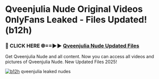 # Qveenjulia Nude Original Videos 0nlyFans Leaked - Files Updated! (b12h)

<h3>🔴 CLICK HERE 🌐==►► <a href="https://tinyurl.com/yc6ubb5a" rel="nofollow">Qveenjulia Nude Updated Files</a></h3>

Get Qveenjulia Nude and all content. Now you can access all videos and pictures of Qveenjulia Nude. New Updated Files 2025!

[![b12h](https://i.imgur.com/7eu0CRL.gif)](https://tinyurl.com/yc6ubb5a)
qveenjulia leaked nudes